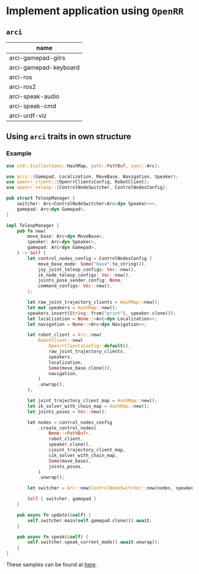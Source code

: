 # Implement application using `OpenRR`

## `arci`

| name                  |
| --------------------- |
| arci-gamepad-gilrs    |
| arci-gamepad-keyboard |
| arci-ros              |
| arci-ros2             |
| arci-speak-audio      |
| arci-speak-cmd        |
| arci-urdf-viz         |

## Using `arci` traits in own structure

### Example

```rust
use std::{collections::HashMap, path::PathBuf, sync::Arc};

use arci::{Gamepad, Localization, MoveBase, Navigation, Speaker};
use openrr_client::{OpenrrClientsConfig, RobotClient};
use openrr_teleop::{ControlNodeSwitcher, ControlNodesConfig};

pub struct TeleopManager {
    switcher: Arc<ControlNodeSwitcher<Arc<dyn Speaker>>>,
    gamepad: Arc<dyn Gamepad>,
}

impl TeleopManager {
    pub fn new(
        move_base: Arc<dyn MoveBase>,
        speaker: Arc<dyn Speaker>,
        gamepad: Arc<dyn Gamepad>,
    ) -> Self {
        let control_nodes_config = ControlNodesConfig {
            move_base_mode: Some("base".to_string()),
            joy_joint_teleop_configs: Vec::new(),
            ik_node_teleop_configs: Vec::new(),
            joints_pose_sender_config: None,
            command_configs: Vec::new(),
        };

        let raw_joint_trajectory_clients = HashMap::new();
        let mut speakers = HashMap::new();
        speakers.insert(String::from("print"), speaker.clone());
        let localization = None::<Arc<dyn Localization>>;
        let navigation = None::<Arc<dyn Navigation>>;

        let robot_client = Arc::new(
            RobotClient::new(
                OpenrrClientsConfig::default(),
                raw_joint_trajectory_clients,
                speakers,
                localization,
                Some(move_base.clone()),
                navigation,
            )
            .unwrap(),
        );

        let joint_trajectory_client_map = HashMap::new();
        let ik_solver_with_chain_map = HashMap::new();
        let joints_poses = Vec::new();

        let nodes = control_nodes_config
            .create_control_nodes(
                None::<PathBuf>,
                robot_client,
                speaker.clone(),
                &joint_trajectory_client_map,
                &ik_solver_with_chain_map,
                Some(move_base),
                joints_poses,
            )
            .unwrap();

        let switcher = Arc::new(ControlNodeSwitcher::new(nodes, speaker, 0));

        Self { switcher, gamepad }
    }

    pub async fn update(&self) {
        self.switcher.main(self.gamepad.clone()).await;
    }

    pub async fn speak(&self) {
        self.switcher.speak_current_mode().await.unwrap();
    }
}
```

These samples can be found at [here](https://github.com/openrr/openrr-mobile).
